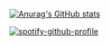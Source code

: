 [![Anurag's GitHub stats](https://github-readme-stats.vercel.app/api?username=wardenslayer&show_icons=true)](https://github.com/anuraghazra/github-readme-stats)

[![spotify-github-profile](https://spotify-github-profile.vercel.app/api/view?uid=1216104368&cover_image=true&theme=natemoo-re&show_offline=true&background_color=000000&interchange=true&bar_color=53b14f&bar_color_cover=true)](https://spotify-github-profile.vercel.app/api/view?uid=1216104368&redirect=true)
